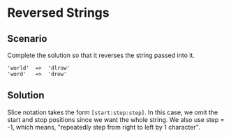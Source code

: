 # Reversed Strings

## Scenario

Complete the solution so that it reverses the string passed into it.

```
'world'  =>  'dlrow'
'word'   =>  'drow'
```

## Solution

Slice notation takes the form `[start:stop:step]`. In this case, we omit the start and stop positions since we want the whole string. We also use step = -1, which means, "repeatedly step from right to left by 1 character".
